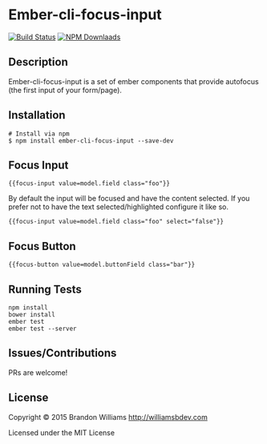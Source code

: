 # Ember-cli-focus-input

[![Build Status][]](https://travis-ci.org/williamsbdev/ember-cli-focus-input)
[![NPM Downlaads][]](https://www.npmjs.org/package/ember-cli-focus-input)

## Description

Ember-cli-focus-input is a set of ember components that provide autofocus (the
first input of your form/page).

## Installation

    # Install via npm
    $ npm install ember-cli-focus-input --save-dev

## Focus Input

    {{focus-input value=model.field class="foo"}}

By default the input will be focused and have the content selected. If you prefer not to have the text selected/highlighted configure it like so.

    {{focus-input value=model.field class="foo" select="false"}}

## Focus Button

    {{focus-button value=model.buttonField class="bar"}}

## Running Tests

    npm install
    bower install
    ember test
    ember test --server

## Issues/Contributions

PRs are welcome!

## License

Copyright © 2015 Brandon Williams http://williamsbdev.com

Licensed under the MIT License

[Build Status]: https://travis-ci.org/williamsbdev/ember-cli-focus-input.svg?branch=master
[NPM Downlaads]: https://img.shields.io/npm/dm/ember-cli-focus-input.svg
